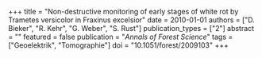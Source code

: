 +++
title = "Non-destructive monitoring of early stages of white rot by Trametes versicolor in Fraxinus excelsior"
date = 2010-01-01
authors = ["D. Bieker", "R. Kehr", "G. Weber", "S. Rust"]
publication_types = ["2"]
abstract = ""
featured = false
publication = "*Annals of Forest Science*"
tags = ["Geoelektrik", "Tomographie"]
doi = "10.1051/forest/2009103"
+++


